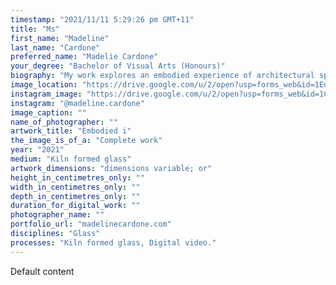 ```yaml
---
timestamp: "2021/11/11 5:29:26 pm GMT+11"
title: "Ms"
first_name: "Madeline"
last_name: "Cardone"
preferred_name: "Madelie Cardone"
your_degree: "Bachelor of Visual Arts (Honours)"
biography: "My work explores an embodied experience of architectural space through performance and object. I draw on ideas about architectural phenomenology and a personal experience of architecture to inform my material processes. This current body of work investigates the window structures of Flynn Primary School. I particularly work with black glass to evoke the phenomenological qualities of shadow, volume and void, which are experienced by the body in the space through movement and interaction. My practice continues to challenge the conventions of control and refinement in kiln formed glass. In this body of work, I allow the material to be autonomous in its response to the space it is being formed by, embracing the material outcomes as objects of uncertainty."
image_location: "https://drive.google.com/u/2/open?usp=forms_web&id=1Eq-mVpkYlrXcgDPTLgtKfKg2urRsd0Jc"
instagram_image: "https://drive.google.com/u/2/open?usp=forms_web&id=1CaxcbE5WwaojhmMm4lkx6unIvnilfEjw"
instagram: "@madeline.cardone"
image_caption: ""
name_of_photographer: ""
artwork_title: "Embodied i"
the_image_is_of_a: "Complete work"
year: "2021"
medium: "Kiln formed glass"
artwork_dimensions: "dimensions variable; or"
height_in_centimetres_only: ""
width_in_centimetres_only: ""
depth_in_centimetres_only: ""
duration_for_digital_work: ""
photographer_name: ""
portfolio_url: "madelinecardone.com"
disciplines: "Glass"
processes: "Kiln formed glass, Digital video."
---
```


Default content